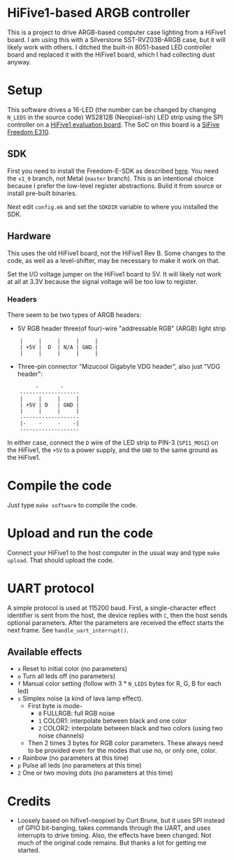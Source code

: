 # HiFive1-based ARGB controller

This is a project to drive ARGB-based computer case lighting from a HiFive1 board. I am using this with a Silverstone SST-RVZ03B-ARGB case, but it will likely work with others. I ditched the built-in 8051-based LED controller board and replaced it with the HiFive1 board, which I had collecting dust anyway.

# Setup

This software drives a 16-LED (the number can be changed by changing `N_LEDS` in the source code) WS2812B (Neopixel-ish) LED strip using the SPI controller on a [HiFive1 evaluation board](https://www.sifive.com/products/hifive1/). The SoC on this board is a [SiFive Freedom E310](https://www.sifive.com/documentation/chips/freedom-e310-g000-manual/).

## SDK

First you need to install the Freedom-E-SDK as described [here](https://github.com/sifive/freedom-e-sdk/tree/v1_0). You need the `v1_0` branch, not Metal (`master` branch). This is an intentional choice because I prefer the low-level register abstractions. Build it from source or install pre-built binaries.

Next edit `config.mk` and set the `SDKDIR` variable to where you installed the SDK.

## Hardware

This uses the old HiFive1 board, not the HiFive1 Rev B. Some changes to the code, as well as a level-shifter, may be necessary to make it work on that.

Set the I/O voltage jumper on the HiFive1 board to 5V. It will likely not work at all at 3.3V because the signal voltage will be too low to register.

### Headers

There seem to be two types of ARGB headers:

- 5V RGB header three(of four)-wire "addressable RGB" (ARGB) light strip

```
    |     |     |     |     |
    | +5V |  D  | N/A | GND |
    |     |     |     |     |
```

- Three-pin connector "Mizucool Gigabyte VDG header", also just "VDG header":

```
         -       -
    -------------------
    |     |     |     |
    | +5V | D   | GND |
    |     |     |     |
    -------------------
    |-    -     -    -|
    -------------------
```

In either case, connect the `D` wire of the LED strip to PIN-3 (`SPI1_MOSI`) on the HiFive1, the `+5V` to a power supply, and the `GND` to the same ground as the HiFive1.

# Compile the code

Just type `make software` to compile the code.

# Upload and run the code

Connect your HiFive1 to the host computer in the usual way and type `make upload`. That should upload the code.

# UART protocol

A simple protocol is used at 115200 baud. First, a single-character effect identifier is sent from the host, the device replies with `C`, then the host sends optional parameters. After the parameters are received the effect starts the next frame. See `handle_uart_interrupt()`.

## Available effects

- `x` Reset to initial color (no parameters)
- `o` Turn all leds off (no parameters)
- `f` Manual color setting (follow with 3 * `N_LEDS` bytes for R, G, B for each led)
- `s` Simplex noise (a kind of lava lamp effect).
  - First byte is mode-
    - `0` FULLRGB: full RGB noise
    - `1` COLOR1: interpolate between black and one color
    - `2` COLOR2: interpolate between black and two colors (using two noise channels)
  - Then 2 times 3 bytes for RGB color parameters. These always need to be provided even for the modes that use no, or only one, color.
- `r` Rainbow (no parameters at this time)
- `p` Pulse all leds (no parameters at this time)
- `2` One or two moving dots (no parameters at this time)

# Credits

- Loosely based on hifive1-neopixel by Curt Brune, but it uses SPI instead of GPIO bit-banging, takes commands through the UART, and uses interrupts to drive timing. Also, the effects have been changed. Not much of the original code remains. But thanks a lot for getting me started.
